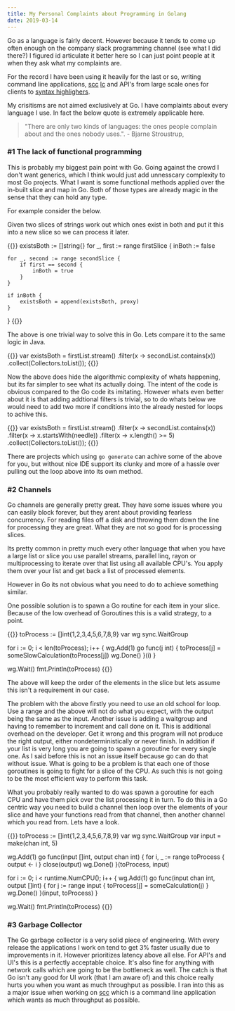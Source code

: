```yaml
---
title: My Personal Complaints about Programming in Golang 
date: 2019-03-14
---
```


Go as a language is fairly decent. However because it tends to come up often enough on the company slack programming channel (see what I did there?) I figured id articulate it better here so I can just point people at it when they ask what my complaints are. 

For the record I have been using it heavily for the last or so, writing command line applications, [scc](https://github.com/boyter/scc/) [lc](https://github.com/boyter/lc/) and API's from large scale ones for clients to [syntax highlighers](https://github.com/boyter/searchcode-server-highlighter).

My crisitisms are not aimed exclusively at Go. I have complaints about every language I use. In fact the below quote is extremely applicable here.

> "There are only two kinds of languages: the ones people complain about and the ones nobody uses.". - Bjarne Stroustrup,

### #1 The lack of functional programming

This is probably my biggest pain point with Go. Going against the crowd I don't want generics, which I think would just add unnesscary complexity to most Go projects. What I want is some functional methods applied over the in-built slice and map in Go. Both of those types are already magic in the sense that they can hold any type.

For example consider the below. 

Given two slices of strings work out which ones exist in both and put it this into a new slice so we can process it later.

{{<highlight go>}}
existsBoth := []string{}
for _, first := range firstSlice {
	inBoth := false

	for _, second := range secondSlice {
		if first == second {
			inBoth = true
		}
	}

	if inBoth {
		existsBoth = append(existsBoth, proxy)
	}
}
{{</highlight>}}

The above is one trivial way to solve this in Go. Lets compare it to the same logic in Java.

{{<highlight java>}}
var existsBoth = firstList.stream()
                .filter(x -> secondList.contains(x))
                .collect(Collectors.toList());
{{</highlight>}}

Now the above does hide the algorithmic complexity of whats happening, but its far simpler to see what its actually doing. The intent of the code is obvious compared to the Go code its imitating. However whats even better about it is that adding addtional filters is trivial, so to do whats below we would need to add two more if conditions into the already nested for loops to achive this.

{{<highlight java>}}
var existsBoth = firstList.stream()
                .filter(x -> secondList.contains(x))
                .filter(x -> x.startsWith(needle))
                .filter(x -> x.length() >= 5)
                .collect(Collectors.toList());
{{</highlight>}}

There are projects which using `go generate` can achive some of the above for you, but without nice IDE support its clunky and more of a hassle over pulling out the loop above into its own method.

### #2 Channels

Go channels are generally pretty great. They have some issues where you can easily block forever, but they arent about providing fearless concurrency. For reading files off a disk and throwing them down the line for processing they are great. What they are not so good for is processing slices.

Its pretty common in pretty much every other language that when you have a large list or slice you use parallel streams, parallel linq, rayon or multiprocessing to iterate over that list using all available CPU's. You apply them over your list and get back a list of processed elements.

However in Go its not obvious what you need to do to achieve something similar.

One possible solution is to spawn a Go routine for each item in your slice. Because of the low overhead of Goroutines this is a valid strategy, to a point.

{{<highlight go>}}
toProcess := []int{1,2,3,4,5,6,7,8,9}
var wg sync.WaitGroup

for i := 0; i < len(toProcess); i++ {
	wg.Add(1)
	go func(j int) {
		toProcess[j] = someSlowCalculation(toProcess[j])
		wg.Done()
	}(i)
}

wg.Wait()
fmt.Println(toProcess)
{{</highlight>}}

The above will keep the order of the elements in the slice but lets assume this isn't a requirement in our case.

The problem with the above firstly you need to use an old school for loop. Use a range and the above will not do what you expect, with the output being the same as the input. Another issue is adding a waitgroup and having to remember to increment and call done on it. This is additional overhead on the developer. Get it wrong and this program will not produce the right output, either nondeterministically or never finish. In addition if your list is very long you are going to spawn a goroutine for every single one. As I said before this is not an issue itself because go can do that without issue. What is going to be a problem is that each one of those goroutines is going to fight for a slice of the CPU. As such this is not going to be the most efficient way to perform this task. 

What you probably really wanted to do was spawn a goroutine for each CPU and have them pick over the list processing it in turn. To do this in a Go centric way you need to build a channel then loop over the elements of your slice and have your functions read from that channel, then another channel which you read from. Lets have a look.

{{<highlight go>}}
toProcess := []int{1,2,3,4,5,6,7,8,9}
var wg sync.WaitGroup
var input = make(chan int, 5)

wg.Add(1)
go func(input []int, output chan int) {
	for i, _ := range toProcess {
		output <- i
	}
	close(output)
	wg.Done()
}(toProcess, input)


for i := 0; i < runtime.NumCPU(); i++ {
	wg.Add(1)
	go func(input chan int, output []int) {
		for j := range input {
			toProcess[j] = someCalculation(j)
		}
		wg.Done()
	}(input, toProcess)
}

wg.Wait()
fmt.Println(toProcess)
{{</highlight>}}



### #3 Garbage Collector

The Go garbage collector is a very solid piece of engineering. With every release the applications I work on tend to get 3% faster usually due to improvements in it. However prioritizes latency above all else. For API's and UI's this is a perfectly acceptable choice. It's also fine for anything with network calls which are going to be the bottleneck as well. The catch is that Go isn't any good for UI work (that I am aware of) and this choice really hurts you when you want as much throughput as possible. I ran into this as a major issue when working on [scc](https://github.com/boyter/scc/) which is a command line application which wants as much throughput as possible.

